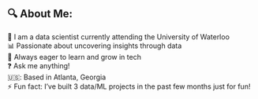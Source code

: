 ## 🔍 About Me:

🔭 I am a data scientist currently attending the University of Waterloo  
📊 Passionate about uncovering insights through data  
🌱 Always eager to learn and grow in tech  
❓ Ask me anything!  
🇺🇸: Based in Atlanta, Georgia  
⚡ Fun fact:  I’ve built 3 data/ML projects in the past few months just for fun!  


